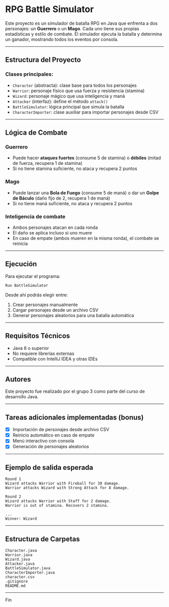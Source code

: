 # RPG Battle Simulator

Este proyecto es un simulador de batalla RPG en Java que enfrenta a dos personajes: un **Guerrero** o un **Mago**. Cada uno tiene sus propias estadísticas y estilo de combate. El simulador ejecuta la batalla y determina un ganador, mostrando todos los eventos por consola.

---

## Estructura del Proyecto

### Clases principales:
- `Character` (abstracta): clase base para todos los personajes
- `Warrior`: personaje físico que usa fuerza y resistencia (stamina)
- `Wizard`: personaje mágico que usa inteligencia y maná
- `Attacker` (interfaz): define el método `attack()`
- `BattleSimulator`: lógica principal que simula la batalla
- `CharacterImporter`: clase auxiliar para importar personajes desde CSV

---

##  Lógica de Combate

###  Guerrero
- Puede hacer **ataques fuertes** (consume 5 de stamina) o **débiles** (mitad de fuerza, recupera 1 de stamina)
- Si no tiene stamina suficiente, no ataca y recupera 2 puntos

###  Mago
- Puede lanzar una **Bola de Fuego** (consume 5 de maná) o dar un **Golpe de Báculo** (daño fijo de 2, recupera 1 de maná)
- Si no tiene maná suficiente, no ataca y recupera 2 puntos

###  Inteligencia de combate
- Ambos personajes atacan en cada ronda
- El daño se aplica incluso si uno muere
- En caso de empate (ambos mueren en la misma ronda), el combate se reinicia

---

##  Ejecución

Para ejecutar el programa:

```
Run BattleSimulator
```

Desde ahí podrás elegir entre:

1. Crear personajes manualmente
2. Cargar personajes desde un archivo CSV
3. Generar personajes aleatorios para una batalla automática

---

##  Requisitos Técnicos

- Java 8 o superior
- No requiere librerías externas
- Compatible con IntelliJ IDEA y otras IDEs

---

##  Autores

Este proyecto fue realizado por el grupo 3 como parte del curso de desarrollo Java.

---

##  Tareas adicionales implementadas (bonus)

- [x] Importación de personajes desde archivo CSV
- [x] Reinicio automático en caso de empate
- [x] Menú interactivo con consola
- [x] Generación de personajes aleatorios

---

##  Ejemplo de salida esperada

```
Round 1
Wizard attacks Warrior with Fireball for 30 damage.
Warrior attacks Wizard with Strong Attack for 8 damage.

Round 2
Wizard attacks Warrior with Staff for 2 damage.
Warrior is out of stamina. Recovers 2 stamina.

...
Winner: Wizard 
```

---

##  Estructura de Carpetas

```
Character.java
Warrior.java
Wizard.java
Attacker.java
BattleSimulator.java
CharacterImporter.java
character.csv
.gitignore
README.md
```

---

Fin
